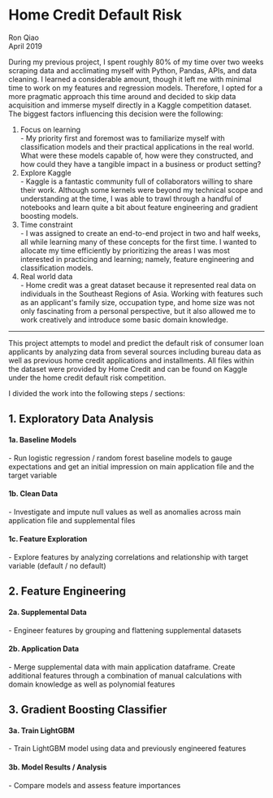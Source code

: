 # **Home Credit Default Risk**  

Ron Qiao  
April 2019  

During my previous project, I spent roughly 80% of my time over two weeks scraping data and acclimating myself with Python, Pandas, APIs, and data cleaning. I learned a considerable amount, though it left me with minimal time to work on my features and regression models. Therefore, I opted for a more pragmatic approach this time around and decided to skip data acquisition and immerse myself directly in a Kaggle competition dataset. The biggest factors influencing this decision were the following:  
1. Focus on learning  
\- My priority first and foremost was to familiarize myself with classification models and their practical applications in the real world. What were these models capable of, how were they constructed, and how could they have a tangible impact in a business or product setting? 
2. Explore Kaggle  
\- Kaggle is a fantastic community full of collaborators willing to share their work. Although some kernels were beyond my technical scope and understanding at the time, I was able to trawl through a handful of notebooks and learn quite a bit about feature engineering and gradient boosting models.  
3. Time constraint  
\- I was assigned to create an end-to-end project in two and half weeks, all while learning many of these concepts for the first time. I wanted to allocate my time efficiently by prioritizing the areas I was most interested in practicing and learning; namely, feature engineering and classification models.
3. Real world data  
\- Home credit was a great dataset because it represented real data on individuals in the Southeast Regions of Asia. Working with features such as an applicant's family size, occupation type, and home size was not only fascinating from a personal perspective, but it also allowed me to work creatively and introduce some basic domain knowledge.

<hr>

This project attempts to model and predict the default risk of consumer loan applicants by analyzing data from several sources including bureau data as well as previous home credit applications and installments. All files within the dataset were provided by Home Credit and can be found on Kaggle under the home credit default risk competition.  

I divided the work into the following steps / sections:

## 1. Exploratory Data Analysis 
#### 1a. Baseline Models
\- Run logistic regression / random forest baseline models to gauge expectations and get an initial impression on main application file and the target variable  
#### 1b. Clean Data  
\- Investigate and impute null values as well as anomalies across main application file and supplemental files
#### 1c. Feature Exploration
\- Explore features by analyzing correlations and relationship with target variable (default / no default)  
## 2. Feature Engineering
#### 2a. Supplemental Data 
\- Engineer features by grouping and flattening supplemental datasets
#### 2b. Application Data
\- Merge supplemental data with main application dataframe. Create additional features through a combination of manual calculations with domain knowledge as well as polynomial features 
## 3. Gradient Boosting Classifier
#### 3a. Train LightGBM  
\- Train LightGBM model using data and previously engineered features  
#### 3b. Model Results / Analysis  
\- Compare models and assess feature importances
  
